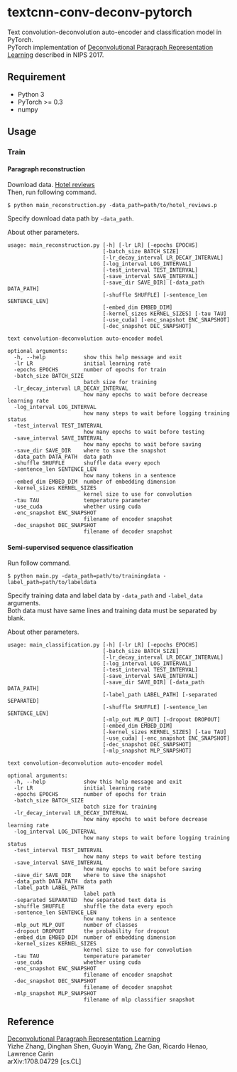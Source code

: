 # textcnn-conv-deconv-pytorch
Text convolution-deconvolution auto-encoder and classification model in PyTorch.  
PyTorch implementation of [Deconvolutional Paragraph Representation Learning](https://arxiv.org/abs/1708.04729v3) described in NIPS 2017.

## Requirement
- Python 3
- PyTorch >= 0.3
- numpy

## Usage
### Train
#### Paragraph reconstruction
Download data. [Hotel reviews](https://drive.google.com/file/d/0B52eYWrYWqIpQzhBNkVxaV9mMjQ/view)  
Then, run following command.

```shell
$ python main_reconstruction.py -data_path=path/to/hotel_reviews.p 
```

Specify download data path by `-data_path`.

About other parameters.

```
usage: main_reconstruction.py [-h] [-lr LR] [-epochs EPOCHS]
                              [-batch_size BATCH_SIZE]
                              [-lr_decay_interval LR_DECAY_INTERVAL]
                              [-log_interval LOG_INTERVAL]
                              [-test_interval TEST_INTERVAL]
                              [-save_interval SAVE_INTERVAL]
                              [-save_dir SAVE_DIR] [-data_path DATA_PATH]
                              [-shuffle SHUFFLE] [-sentence_len SENTENCE_LEN]
                              [-embed_dim EMBED_DIM]
                              [-kernel_sizes KERNEL_SIZES] [-tau TAU]
                              [-use_cuda] [-enc_snapshot ENC_SNAPSHOT]
                              [-dec_snapshot DEC_SNAPSHOT]

text convolution-deconvolution auto-encoder model

optional arguments:
  -h, --help            show this help message and exit
  -lr LR                initial learning rate
  -epochs EPOCHS        number of epochs for train
  -batch_size BATCH_SIZE
                        batch size for training
  -lr_decay_interval LR_DECAY_INTERVAL
                        how many epochs to wait before decrease learning rate
  -log_interval LOG_INTERVAL
                        how many steps to wait before logging training status
  -test_interval TEST_INTERVAL
                        how many epochs to wait before testing
  -save_interval SAVE_INTERVAL
                        how many epochs to wait before saving
  -save_dir SAVE_DIR    where to save the snapshot
  -data_path DATA_PATH  data path
  -shuffle SHUFFLE      shuffle data every epoch
  -sentence_len SENTENCE_LEN
                        how many tokens in a sentence
  -embed_dim EMBED_DIM  number of embedding dimension
  -kernel_sizes KERNEL_SIZES
                        kernel size to use for convolution
  -tau TAU              temperature parameter
  -use_cuda             whether using cuda
  -enc_snapshot ENC_SNAPSHOT
                        filename of encoder snapshot
  -dec_snapshot DEC_SNAPSHOT
                        filename of decoder snapshot
```

#### Semi-supervised sequence classification
Run follow command.  

```shell
$ python main.py -data_path=path/to/trainingdata -label_path=path/to/labeldata
```

Specify training data and label data by `-data_path` and `-label_data` arguments.  
Both data must have same lines and training data must be separated by blank.  

About other parameters.  

```
usage: main_classification.py [-h] [-lr LR] [-epochs EPOCHS]
                              [-batch_size BATCH_SIZE]
                              [-lr_decay_interval LR_DECAY_INTERVAL]
                              [-log_interval LOG_INTERVAL]
                              [-test_interval TEST_INTERVAL]
                              [-save_interval SAVE_INTERVAL]
                              [-save_dir SAVE_DIR] [-data_path DATA_PATH]
                              [-label_path LABEL_PATH] [-separated SEPARATED]
                              [-shuffle SHUFFLE] [-sentence_len SENTENCE_LEN]
                              [-mlp_out MLP_OUT] [-dropout DROPOUT]
                              [-embed_dim EMBED_DIM]
                              [-kernel_sizes KERNEL_SIZES] [-tau TAU]
                              [-use_cuda] [-enc_snapshot ENC_SNAPSHOT]
                              [-dec_snapshot DEC_SNAPSHOT]
                              [-mlp_snapshot MLP_SNAPSHOT]

text convolution-deconvolution auto-encoder model

optional arguments:
  -h, --help            show this help message and exit
  -lr LR                initial learning rate
  -epochs EPOCHS        number of epochs for train
  -batch_size BATCH_SIZE
                        batch size for training
  -lr_decay_interval LR_DECAY_INTERVAL
                        how many epochs to wait before decrease learning rate
  -log_interval LOG_INTERVAL
                        how many steps to wait before logging training status
  -test_interval TEST_INTERVAL
                        how many steps to wait before testing
  -save_interval SAVE_INTERVAL
                        how many epochs to wait before saving
  -save_dir SAVE_DIR    where to save the snapshot
  -data_path DATA_PATH  data path
  -label_path LABEL_PATH
                        label path
  -separated SEPARATED  how separated text data is
  -shuffle SHUFFLE      shuffle the data every epoch
  -sentence_len SENTENCE_LEN
                        how many tokens in a sentence
  -mlp_out MLP_OUT      number of classes
  -dropout DROPOUT      the probability for dropout
  -embed_dim EMBED_DIM  number of embedding dimension
  -kernel_sizes KERNEL_SIZES
                        kernel size to use for convolution
  -tau TAU              temperature parameter
  -use_cuda             whether using cuda
  -enc_snapshot ENC_SNAPSHOT
                        filename of encoder snapshot
  -dec_snapshot DEC_SNAPSHOT
                        filename of decoder snapshot
  -mlp_snapshot MLP_SNAPSHOT
                        filename of mlp classifier snapshot
```

## Reference
[Deconvolutional Paragraph Representation Learning](https://arxiv.org/abs/1708.04729v3)  
Yizhe Zhang, Dinghan Shen, Guoyin Wang, Zhe Gan, Ricardo Henao, Lawrence Carin  
arXiv:1708.04729 [cs.CL]
